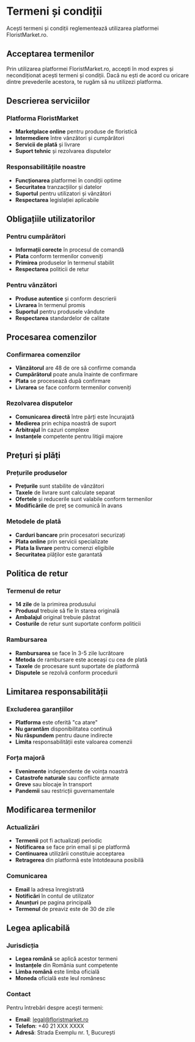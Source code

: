 # Termeni și condiții

Acești termeni și condiții reglementează utilizarea platformei FloristMarket.ro.

## Acceptarea termenilor

Prin utilizarea platformei FloristMarket.ro, accepti în mod expres și necondiționat acești termeni și condiții. Dacă nu ești de acord cu oricare dintre prevederile acestora, te rugăm să nu utilizezi platforma.

## Descrierea serviciilor

### Platforma FloristMarket
- **Marketplace online** pentru produse de floristică
- **Intermediere** între vânzători și cumpărători
- **Servicii de plată** și livrare
- **Suport tehnic** și rezolvarea disputelor

### Responsabilitățile noastre
- **Funcționarea** platformei în condiții optime
- **Securitatea** tranzacțiilor și datelor
- **Suportul** pentru utilizatori și vânzători
- **Respectarea** legislației aplicabile

## Obligațiile utilizatorilor

### Pentru cumpărători
- **Informații corecte** în procesul de comandă
- **Plata** conform termenilor conveniți
- **Primirea** produselor în termenul stabilit
- **Respectarea** politicii de retur

### Pentru vânzători
- **Produse autentice** și conform descrierii
- **Livrarea** în termenul promis
- **Suportul** pentru produsele vândute
- **Respectarea** standardelor de calitate

## Procesarea comenzilor

### Confirmarea comenzilor
- **Vânzătorul** are 48 de ore să confirme comanda
- **Cumpărătorul** poate anula înainte de confirmare
- **Plata** se procesează după confirmare
- **Livrarea** se face conform termenilor conveniți

### Rezolvarea disputelor
- **Comunicarea directă** între părți este încurajată
- **Medierea** prin echipa noastră de suport
- **Arbitrajul** în cazuri complexe
- **Instanțele** competente pentru litigii majore

## Prețuri și plăți

### Prețurile produselor
- **Prețurile** sunt stabilite de vânzători
- **Taxele** de livrare sunt calculate separat
- **Ofertele** și reducerile sunt valabile conform termenilor
- **Modificările** de preț se comunică în avans

### Metodele de plată
- **Carduri bancare** prin procesatori securizați
- **Plata online** prin servicii specializate
- **Plata la livrare** pentru comenzi eligibile
- **Securitatea** plăților este garantată

## Politica de retur

### Termenul de retur
- **14 zile** de la primirea produsului
- **Produsul** trebuie să fie în starea originală
- **Ambalajul** original trebuie păstrat
- **Costurile** de retur sunt suportate conform politicii

### Rambursarea
- **Rambursarea** se face în 3-5 zile lucrătoare
- **Metoda** de rambursare este aceeași cu cea de plată
- **Taxele** de procesare sunt suportate de platformă
- **Disputele** se rezolvă conform procedurii

## Limitarea responsabilității

### Excluderea garanțiilor
- **Platforma** este oferită "ca atare"
- **Nu garantăm** disponibilitatea continuă
- **Nu răspundem** pentru daune indirecte
- **Limita** responsabilității este valoarea comenzii

### Forța majoră
- **Evenimente** independente de voința noastră
- **Catastrofe naturale** sau conflicte armate
- **Greve** sau blocaje în transport
- **Pandemii** sau restricții guvernamentale

## Modificarea termenilor

### Actualizări
- **Termenii** pot fi actualizați periodic
- **Notificarea** se face prin email și pe platformă
- **Continuarea** utilizării constituie acceptarea
- **Retragerea** din platformă este întotdeauna posibilă

### Comunicarea
- **Email** la adresa înregistrată
- **Notificări** în contul de utilizator
- **Anunțuri** pe pagina principală
- **Termenul** de preaviz este de 30 de zile

## Legea aplicabilă

### Jurisdicția
- **Legea română** se aplică acestor termeni
- **Instanțele** din România sunt competente
- **Limba română** este limba oficială
- **Moneda** oficială este leul românesc

### Contact
Pentru întrebări despre acești termeni:
- **Email**: legal@floristmarket.ro
- **Telefon**: +40 21 XXX XXXX
- **Adresă**: Strada Exemplu nr. 1, București
